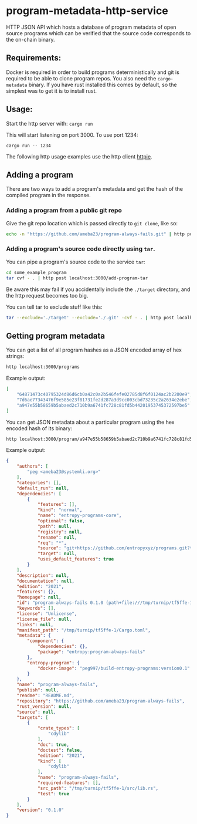 # program-metadata-http-service

HTTP JSON API which hosts a database of program metadata of open source programs which can be verified that the source code corresponds to the on-chain binary.

## Requirements:

Docker is required in order to build programs deterministically and git is required to be able to clone program repos. You also need the `cargo-metadata` binary. If you have rust installed this comes by default, so the simplest was to get it is to install rust.

## Usage:

Start the http server with:
`cargo run`

This will start listening on port 3000. To use port 1234:

`cargo run -- 1234`

The following http usage examples use the http client [httpie](https://httpie.io).

## Adding a program

There are two ways to add a program's metadata and get the hash of the compiled program in the response.

### Adding a program from a public git repo

Give the git repo location which is passed directly to `git clone`, like so:

```bash
echo -n "https://github.com/ameba23/program-always-fails.git" | http post localhost:3000/add-program-git
```

### Adding a program's source code directly using `tar`.

You can pipe a program's source code to the service `tar`:

```bash
cd some_example_program
tar cvf - . | http post localhost:3000/add-program-tar
```

Be aware this may fail if you accidentally include the `./target` directory, and the http request becomes too big.

You can tell tar to exclude stuff like this:

```bash
tar --exclude='./target' --exclude='./.git' -cvf - . | http post localhost:3000/add-program-tar
```

## Getting program metadata

You can get a list of all program hashes as a JSON encoded array of hex strings:

```bash
http localhost:3000/programs
```

Example output:
```json 
[
    "64871473c40795324d86d6cb0a42c0a2b546fefe02785d8f6f0124ac2b2200e9",
    "7d6ae77343476f9e585e23f81731fe2d287a3d9cc003cbd73235c2a2634e2ebe",
    "a947e55b58659b5abaed2c710b9a6741fc728c81fd5b44201953745372597be5"
]
```

You can get JSON metadata about a particular program using the hex encoded hash of its binary:

```bash
http localhost:3000/program/a947e55b58659b5abaed2c710b9a6741fc728c81fd5b44201953745372597be5
```

Example output:
```json
{
    "authors": [
        "peg <ameba23@systemli.org>"
    ],
    "categories": [],
    "default_run": null,
    "dependencies": [
        {
            "features": [],
            "kind": "normal",
            "name": "entropy-programs-core",
            "optional": false,
            "path": null,
            "registry": null,
            "rename": null,
            "req": "*",
            "source": "git+https://github.com/entropyxyz/programs.git?tag=v0.8.0",
            "target": null,
            "uses_default_features": true
        }
    ],
    "description": null,
    "documentation": null,
    "edition": "2021",
    "features": {},
    "homepage": null,
    "id": "program-always-fails 0.1.0 (path+file:///tmp/turnip/tf5ffe-1)",
    "keywords": [],
    "license": "Unlicense",
    "license_file": null,
    "links": null,
    "manifest_path": "/tmp/turnip/tf5ffe-1/Cargo.toml",
    "metadata": {
        "component": {
            "dependencies": {},
            "package": "entropy:program-always-fails"
        },
        "entropy-program": {
            "docker-image": "peg997/build-entropy-programs:version0.1"
        }
    },
    "name": "program-always-fails",
    "publish": null,
    "readme": "README.md",
    "repository": "https://github.com/ameba23/program-always-fails",
    "rust_version": null,
    "source": null,
    "targets": [
        {
            "crate_types": [
                "cdylib"
            ],
            "doc": true,
            "doctest": false,
            "edition": "2021",
            "kind": [
                "cdylib"
            ],
            "name": "program-always-fails",
            "required-features": [],
            "src_path": "/tmp/turnip/tf5ffe-1/src/lib.rs",
            "test": true
        }
    ],
    "version": "0.1.0"
}
```
